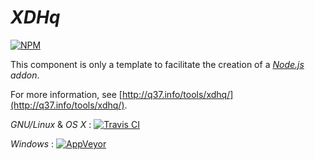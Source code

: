 # *XDHq*

[![NPM](https://nodei.co/npm/xdhq.png)](https://nodei.co/npm/xdhq/)

This component is only a template to facilitate the creation of a [*Node.js*](http://en.wikipedia.org/wiki/Node.js) *addon*.

For more information, see [http://q37.info/tools/xdhq/](http://q37.info/tools/xdhq/).

*GNU/Linux* & *OS X* : [![Travis CI](https://travis-ci.org/epeios-q37/xdhq-node.png)](https://travis-ci.org/epeios-q37/xdhq-node)
 
*Windows* : [![AppVeyor](http://ci.appveyor.com/api/projects/status/github/epeios-q37/xdhq-node)](http://ci.appveyor.com/project/epeios-q37/xdhq-node)



